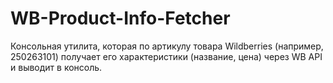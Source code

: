 # WB-Product-Info-Fetcher
Консольная утилита, которая по артикулу товара Wildberries (например, 250263101) получает его характеристики (название, цена) через WB API и выводит в консоль.
